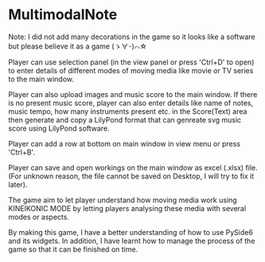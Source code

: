 # MultimodalNote

Note: I did not add many decorations in the game so it looks like a software but please believe it as a game (ゝ∀･)⌒☆

Player can use selection panel (in the view panel or press 'Ctrl+D' to open) to enter details of different modes of moving media like movie or TV series to the main window.

Player can also upload images and music score to the main window. If there is no present music score, player can also enter details like name of notes, music tempo, how many instruments present etc. in the Score(Text) area then generate and copy a LilyPond format that can genreate svg music score using LilyPond software.

Player can add a row at bottom on main window in view menu or press 'Ctrl+B'.

Player can save and open workings on the main window as excel (.xlsx) file. (For unknown reason, the file cannot be saved on Desktop, I will try to fix it later).

The game aim to let player understand how moving media work using KINEIKONIC MODE by letting players analysing these media with several modes or aspects.

By making this game, I have a better understanding of how to use PySide6 and its widgets. In addition, I have learnt how to manage the process of the game so that it can be finished on time.
